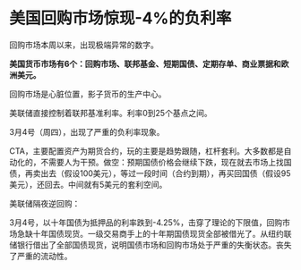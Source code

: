 # 美国回购市场惊现-4%的负利率

回购市场本周以来，出现极端异常的数字。

**美国货币市场有6个：回购市场、联邦基金、短期国债、定期存单、商业票据和欧洲美元。**

回购市场是心脏位置，影子货币的生产中心。

美联储直接控制着联邦基准利率。利率0到25个基点之间。

3月4号（周四），出现了严重的负利率现象。

CTA，主要配置资产为期货合约，玩的主要是趋势跟随，杠杆套利。大多数都是自动化的，不需要人为干预。做空：预期国债价格会继续下跌，现在就去市场上找国债，再卖出去（假设100美元），等过一段时间（合约到期），再买回国债（假设95美元），还回去。中间就有5美元的套利空间。

美联储隔夜逆回购：

3月4号，以十年国债为抵押品的利率跌到-4.25%，击穿了理论的下限值，回购市场急缺十年国债现货。一级交易商手上的十年期国债现货全部被借光了。从纽约联储银行借出了全部国债现货，说明国债市场和回购市场处于严重的失衡状态。丧失了严重的流动性。

